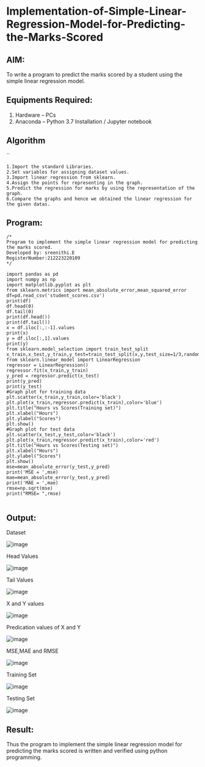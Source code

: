 # Implementation-of-Simple-Linear-Regression-Model-for-Predicting-the-Marks-Scored

## AIM:
To write a program to predict the marks scored by a student using the simple linear regression model.

## Equipments Required:
1. Hardware – PCs
2. Anaconda – Python 3.7 Installation / Jupyter notebook

## Algorithm
``
```
1.Import the standard Libraries.
2.Set variables for assigning dataset values.
3.Import linear regression from sklearn.
4.Assign the points for representing in the graph.
5.Predict the regression for marks by using the representation of the graph.
6.Compare the graphs and hence we obtained the linear regression for the given datas.
```
## Program:
```
/*
Program to implement the simple linear regression model for predicting the marks scored.
Developed by: sreenithi.E
RegisterNumber:212223220109  
*/
```
```
import pandas as pd
import numpy as np
import matplotlib.pyplot as plt
from sklearn.metrics import mean_absolute_error,mean_squared_error
df=pd.read_csv('student_scores.csv')
print(df)
df.head(0)
df.tail(0)
print(df.head())
print(df.tail())
x = df.iloc[:,:-1].values
print(x)
y = df.iloc[:,1].values
print(y)
from sklearn.model_selection import train_test_split
x_train,x_test,y_train,y_test=train_test_split(x,y,test_size=1/3,random_state=0)
from sklearn.linear_model import LinearRegression
regressor = LinearRegression()
regressor.fit(x_train,y_train)
y_pred = regressor.predict(x_test)
print(y_pred)
print(y_test)
#Graph plot for training data
plt.scatter(x_train,y_train,color='black')
plt.plot(x_train,regressor.predict(x_train),color='blue')
plt.title("Hours vs Scores(Training set)")
plt.xlabel("Hours")
plt.ylabel("Scores")
plt.show()
#Graph plot for test data
plt.scatter(x_test,y_test,color='black')
plt.plot(x_train,regressor.predict(x_train),color='red')
plt.title("Hours vs Scores(Testing set)")
plt.xlabel("Hours")
plt.ylabel("Scores")
plt.show()
mse=mean_absolute_error(y_test,y_pred)
print('MSE = ',mse)
mae=mean_absolute_error(y_test,y_pred)
print('MAE = ',mae)
rmse=np.sqrt(mse)
print("RMSE= ",rmse)
```
```
```


## Output:

Dataset

![image](https://github.com/sreenithi23/Implementation-of-Simple-Linear-Regression-Model-for-Predicting-the-Marks-Scored/assets/147017600/446e2466-eb95-4b74-9015-bb71d6d7beb0)

Head Values

![image](https://github.com/sreenithi23/Implementation-of-Simple-Linear-Regression-Model-for-Predicting-the-Marks-Scored/assets/147017600/9e3c53e4-f79d-40ec-a193-52f759cc35a6)

Tail Values

![image](https://github.com/sreenithi23/Implementation-of-Simple-Linear-Regression-Model-for-Predicting-the-Marks-Scored/assets/147017600/dfceb3b0-c8a7-4e08-ad3b-1bcba7f21c75)

X and Y values

![image](https://github.com/sreenithi23/Implementation-of-Simple-Linear-Regression-Model-for-Predicting-the-Marks-Scored/assets/147017600/a0a3d8fd-eda0-4f87-b813-724755724018)

Predication values of X and Y

![image](https://github.com/sreenithi23/Implementation-of-Simple-Linear-Regression-Model-for-Predicting-the-Marks-Scored/assets/147017600/acb280bc-ec83-424b-8419-d7b904615018)

MSE,MAE and RMSE


![image](https://github.com/sreenithi23/Implementation-of-Simple-Linear-Regression-Model-for-Predicting-the-Marks-Scored/assets/147017600/5abd9177-0286-49a0-a819-ee205d97f20c)

Training Set

![image](https://github.com/sreenithi23/Implementation-of-Simple-Linear-Regression-Model-for-Predicting-the-Marks-Scored/assets/147017600/eb4b763b-0024-4dc3-82e3-daf6c4896f38)

Testing Set

![image](https://github.com/sreenithi23/Implementation-of-Simple-Linear-Regression-Model-for-Predicting-the-Marks-Scored/assets/147017600/b1f34df7-e77d-457e-9862-4366a3568020)





## Result:
Thus the program to implement the simple linear regression model for predicting the marks scored is written and verified using python programming.
